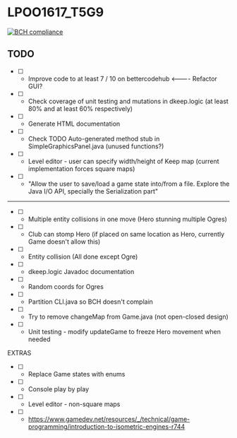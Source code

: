 # LPOO1617_T5G9
[![BCH compliance](https://bettercodehub.com/edge/badge/davidreis97/LPOO1617_T5G9?token=4c896aa8e6f8e7d1f536652d1daba905df0a5acc)](https://bettercodehub.com/)

## TODO
* [ ] - Improve code to at least 7 / 10 on bettercodehub <---- Refactor GUI?
* [ ] - Check coverage of unit testing and mutations in dkeep.logic (at least 80% and at least 60% respectively)
* [ ] - Generate HTML documentation
* [ ] - Check TODO Auto-generated method stub in SimpleGraphicsPanel.java (unused functions?)
* [ ] - Level editor - user can specify width/height of Keep map (current implementation forces square maps)
* [ ] - "Allow the user to save/load a game state into/from a file. Explore the Java I/O API, specially the Serialization part" 
---------------------------------------------------------------------------------------------------------------
* [ ] - Multiple entity collisions in one move (Hero stunning multiple Ogres)
* [ ] - Club can stomp Hero (if placed on same location as Hero, currently Game doesn't allow this)
* [ ] - Entity collision (All done except Ogre)
* [ ] - dkeep.logic Javadoc documentation
* [ ] - Random coords for Ogres
* [ ] - Partition CLI.java so BCH doesn't complain
* [ ] - Try to remove changeMap from Game.java (not open-closed design)
* [ ] - Unit testing - modify updateGame to freeze Hero movement when needed

EXTRAS
* [ ] - Replace Game states with enums
* [ ] - Console play by play
* [ ] - Level editor - non-square maps
* [ ] - https://www.gamedev.net/resources/_/technical/game-programming/introduction-to-isometric-engines-r744
